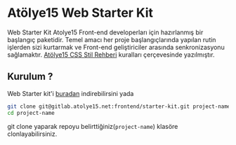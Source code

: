 # Atölye15 Web Starter Kit
Web Starter Kit Atolye15 Front-end developerları için hazırlanmış bir başlangıç paketidir. Temel amacı her proje başlangıçlarında yapılan rutin işlerden sizi kurtarmak ve Front-end geliştiriciler arasında senkronizasyonu sağlamaktır. [Atölye15 CSS Stil Rehberi](http://gitlab.atolye15.net/frontend/atolye15-style-guide/blob/master/css-style-guilde.md) kuralları çerçevesinde yazılmıştır.

## Kurulum ?

Web Starter kit'i [buradan](http://gitlab.atolye15.net/frontend/starter-kit/tags) indirebilirsini yada

```bash
git clone git@gitlab.atolye15.net:frontend/starter-kit.git project-name
cd project-name
```
git clone yaparak repoyu belirttiğiniz(`project-name`) klasöre clonlayabilirsiniz.